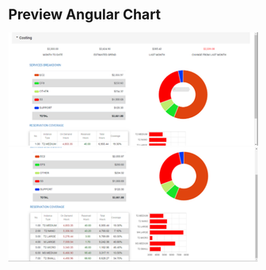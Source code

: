 # Preview Angular Chart
<img src="https://github.com/1stApr/AngularChart/blob/master/art/preview1.png"> 
<img src="https://github.com/1stApr/AngularChart/blob/master/art/preview2.png"> 
